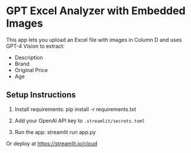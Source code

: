 # GPT Excel Analyzer with Embedded Images

This app lets you upload an Excel file with images in Column D and uses GPT-4 Vision to extract:
- Description
- Brand
- Original Price
- Age

## Setup Instructions

1. Install requirements:
    pip install -r requirements.txt

2. Add your OpenAI API key to `.streamlit/secrets.toml`

3. Run the app:
    streamlit run app.py

Or deploy at https://streamlit.io/cloud
